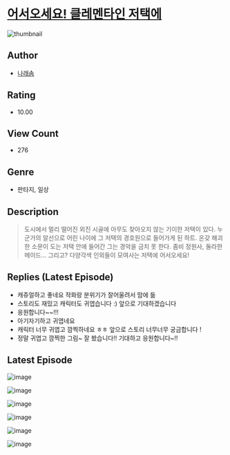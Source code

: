 # [어서오세요! 클레멘타인 저택에](https://comic.naver.com/challenge/list?titleId=809997)
![thumbnail](https://image-comic.pstatic.net/user_contents_data/challenge_comic/2023/05/23/249397/upload_3544675070517655910_480x623.jpeg)

## Author
- [나래솜](https://comic.naver.com/artistTitle?id=249397)

## Rating
- 10.00

## View Count
- 276

## Genre
- 판타지, 일상

## Description
> 도시에서 멀리 떨어진 외진 시골에 아무도 찾아오지 않는 기이한 저택이 있다. 누군가의 알선으로 어린 나이에 그 저택의 경호원으로 들어가게 된 하트. 온갖 해괴한 소문이 도는 저택 안에 들어간 그는 경악을 금치 못 한다. 좀비 정원사, 둘라한 메이드… 그리고? 다양각색 인외들이 모여사는 저택에 어서오세요!

## Replies (Latest Episode)
- 캐쥬얼하고 좋네요 작화랑 분위기가 잘어울려서 맘에 듦
- 스토리도 재밌고 캐릭터도 귀엽습니다 :) 앞으로 기대하겠습니다
- 응원합니다~~!!!
- 아기자기하고 귀엽네요
- 캐릭터 너무 귀엽고 깜찍하네요 ㅎㅎ 앞으로 스토리 너무너무 궁금합니다 !
- 정말 귀엽고 깜찍한 그림~ 잘 봤습니다!! 기대하고 응원합니다~!!

## Latest Episode
![image](https://image-comic.pstatic.net/user_contents_data/challenge_comic/2023/05/24/249397/upload_4136054207020282214.jpeg)

![image](https://image-comic.pstatic.net/user_contents_data/challenge_comic/2023/05/24/249397/upload_3977349612073858609.jpeg)

![image](https://image-comic.pstatic.net/user_contents_data/challenge_comic/2023/05/24/249397/upload_3906983062543872102.jpeg)

![image](https://image-comic.pstatic.net/user_contents_data/challenge_comic/2023/05/24/249397/upload_3905238121199056439.jpeg)

![image](https://image-comic.pstatic.net/user_contents_data/challenge_comic/2023/05/25/249397/upload_7076901255462872417.jpeg)

![image](https://image-comic.pstatic.net/user_contents_data/challenge_comic/2023/05/24/249397/upload_3762254352076923704.jpeg)
